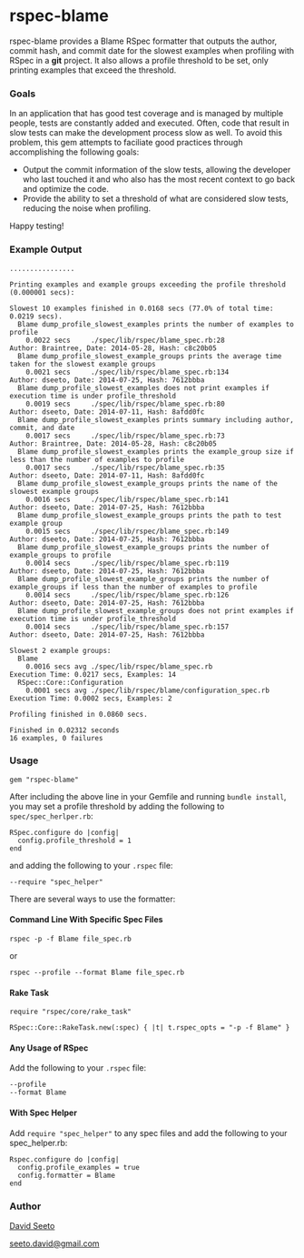 # rspec-blame

rspec-blame provides a Blame RSpec formatter that outputs the author, commit hash, and
commit date for the slowest examples when profiling with RSpec in a **git** project. It
also allows a profile threshold to be set, only printing examples that exceed the threshold.

### Goals

In an application that has good test coverage and is managed by multiple people, tests are
constantly added and executed. Often, code that result in slow tests can make the development
process slow as well. To avoid this problem, this gem attempts to faciliate good practices
through accomplishing the following goals:

* Output the commit information of the slow tests, allowing the developer who last touched it
and who also has the most recent context to go back and optimize the code.
* Provide the ability to set a threshold of what are considered slow tests, reducing the noise
when profiling.

Happy testing!

### Example Output

```
................

Printing examples and example groups exceeding the profile threshold (0.000001 secs):

Slowest 10 examples finished in 0.0168 secs (77.0% of total time: 0.0219 secs).
  Blame dump_profile_slowest_examples prints the number of examples to profile
    0.0022 secs     ./spec/lib/rspec/blame_spec.rb:28                                               Author: Braintree, Date: 2014-05-28, Hash: c8c20b05
  Blame dump_profile_slowest_example_groups prints the average time taken for the slowest example groups
    0.0021 secs     ./spec/lib/rspec/blame_spec.rb:134                                              Author: dseeto, Date: 2014-07-25, Hash: 7612bbba
  Blame dump_profile_slowest_examples does not print examples if execution time is under profile_threshold
    0.0019 secs     ./spec/lib/rspec/blame_spec.rb:80                                               Author: dseeto, Date: 2014-07-11, Hash: 8afdd0fc
  Blame dump_profile_slowest_examples prints summary including author, commit, and date
    0.0017 secs     ./spec/lib/rspec/blame_spec.rb:73                                               Author: Braintree, Date: 2014-05-28, Hash: c8c20b05
  Blame dump_profile_slowest_examples prints the example_group size if less than the number of examples to profile
    0.0017 secs     ./spec/lib/rspec/blame_spec.rb:35                                               Author: dseeto, Date: 2014-07-11, Hash: 8afdd0fc
  Blame dump_profile_slowest_example_groups prints the name of the slowest example groups
    0.0016 secs     ./spec/lib/rspec/blame_spec.rb:141                                              Author: dseeto, Date: 2014-07-25, Hash: 7612bbba
  Blame dump_profile_slowest_example_groups prints the path to test example group
    0.0015 secs     ./spec/lib/rspec/blame_spec.rb:149                                              Author: dseeto, Date: 2014-07-25, Hash: 7612bbba
  Blame dump_profile_slowest_example_groups prints the number of example_groups to profile
    0.0014 secs     ./spec/lib/rspec/blame_spec.rb:119                                              Author: dseeto, Date: 2014-07-25, Hash: 7612bbba
  Blame dump_profile_slowest_example_groups prints the number of example_groups if less than the number of examples to profile
    0.0014 secs     ./spec/lib/rspec/blame_spec.rb:126                                              Author: dseeto, Date: 2014-07-25, Hash: 7612bbba
  Blame dump_profile_slowest_example_groups does not print examples if execution time is under profile_threshold
    0.0014 secs     ./spec/lib/rspec/blame_spec.rb:157                                              Author: dseeto, Date: 2014-07-25, Hash: 7612bbba

Slowest 2 example groups:
  Blame
    0.0016 secs avg ./spec/lib/rspec/blame_spec.rb                                                  Execution Time: 0.0217 secs, Examples: 14
  RSpec::Core::Configuration
    0.0001 secs avg ./spec/lib/rspec/blame/configuration_spec.rb                                    Execution Time: 0.0002 secs, Examples: 2

Profiling finished in 0.0860 secs.

Finished in 0.02312 seconds
16 examples, 0 failures
```

### Usage

```
gem "rspec-blame"
```

After including the above line in your Gemfile and running `bundle install`, you may set a profile
threshold by adding the following to `spec/spec_herlper.rb`:

```
RSpec.configure do |config|
  config.profile_threshold = 1
end
```

and adding the following to your `.rspec` file:

```
--require "spec_helper"
```

There are several ways to use the formatter:

#### Command Line With Specific Spec Files

```
rspec -p -f Blame file_spec.rb
```

or

```
rspec --profile --format Blame file_spec.rb
```

#### Rake Task

```
require "rspec/core/rake_task"

RSpec::Core::RakeTask.new(:spec) { |t| t.rspec_opts = "-p -f Blame" }
```

#### Any Usage of RSpec

Add the following to your `.rspec` file:

```
--profile
--format Blame
```

#### With Spec Helper
Add `require "spec_helper"` to any spec files and add the following to
your spec_helper.rb:

```
Rspec.configure do |config|
  config.profile_examples = true
  config.formatter = Blame
end
```

### Author

[David Seeto](https://github.com/dseeto)

seeto.david@gmail.com
